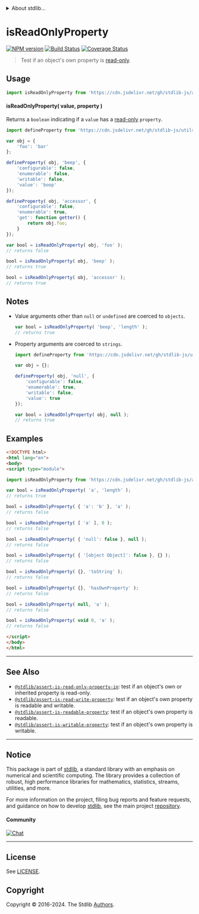 <!--

@license Apache-2.0

Copyright (c) 2018 The Stdlib Authors.

Licensed under the Apache License, Version 2.0 (the "License");
you may not use this file except in compliance with the License.
You may obtain a copy of the License at

   http://www.apache.org/licenses/LICENSE-2.0

Unless required by applicable law or agreed to in writing, software
distributed under the License is distributed on an "AS IS" BASIS,
WITHOUT WARRANTIES OR CONDITIONS OF ANY KIND, either express or implied.
See the License for the specific language governing permissions and
limitations under the License.

-->


<details>
  <summary>
    About stdlib...
  </summary>
  <p>We believe in a future in which the web is a preferred environment for numerical computation. To help realize this future, we've built stdlib. stdlib is a standard library, with an emphasis on numerical and scientific computation, written in JavaScript (and C) for execution in browsers and in Node.js.</p>
  <p>The library is fully decomposable, being architected in such a way that you can swap out and mix and match APIs and functionality to cater to your exact preferences and use cases.</p>
  <p>When you use stdlib, you can be absolutely certain that you are using the most thorough, rigorous, well-written, studied, documented, tested, measured, and high-quality code out there.</p>
  <p>To join us in bringing numerical computing to the web, get started by checking us out on <a href="https://github.com/stdlib-js/stdlib">GitHub</a>, and please consider <a href="https://opencollective.com/stdlib">financially supporting stdlib</a>. We greatly appreciate your continued support!</p>
</details>

# isReadOnlyProperty

[![NPM version][npm-image]][npm-url] [![Build Status][test-image]][test-url] [![Coverage Status][coverage-image]][coverage-url] <!-- [![dependencies][dependencies-image]][dependencies-url] -->

> Test if an object's own property is [read-only][@stdlib/utils/define-read-only-property].



<section class="usage">

## Usage

```javascript
import isReadOnlyProperty from 'https://cdn.jsdelivr.net/gh/stdlib-js/assert-is-read-only-property@esm/index.mjs';
```

#### isReadOnlyProperty( value, property )

Returns a `boolean` indicating if a `value` has a [read-only][@stdlib/utils/define-read-only-property] `property`.

<!-- eslint-disable no-restricted-syntax -->

```javascript
import defineProperty from 'https://cdn.jsdelivr.net/gh/stdlib-js/utils-define-property@esm/index.mjs';

var obj = {
    'foo': 'bar'
};

defineProperty( obj, 'beep', {
    'configurable': false,
    'enumerable': false,
    'writable': false,
    'value': 'boop'
});

defineProperty( obj, 'accessor', {
    'configurable': false,
    'enumerable': true,
    'get': function getter() {
        return obj.foo;
    }
});

var bool = isReadOnlyProperty( obj, 'foo' );
// returns false

bool = isReadOnlyProperty( obj, 'beep' );
// returns true

bool = isReadOnlyProperty( obj, 'accessor' );
// returns true
```

</section>

<!-- /.usage -->

<section class="notes">

## Notes

-   Value arguments other than `null` or `undefined` are coerced to `objects`.

    ```javascript
    var bool = isReadOnlyProperty( 'beep', 'length' );
    // returns true
    ```

-   Property arguments are coerced to `strings`.

    ```javascript
    import defineProperty from 'https://cdn.jsdelivr.net/gh/stdlib-js/utils-define-property@esm/index.mjs';

    var obj = {};

    defineProperty( obj, 'null', {
        'configurable': false,
        'enumerable': true,
        'writable': false,
        'value': true
    });

    var bool = isReadOnlyProperty( obj, null );
    // returns true
    ```

</section>

<!-- /.notes -->

<section class="examples">

## Examples

<!-- eslint-disable object-curly-newline -->

<!-- eslint no-undef: "error" -->

```html
<!DOCTYPE html>
<html lang="en">
<body>
<script type="module">

import isReadOnlyProperty from 'https://cdn.jsdelivr.net/gh/stdlib-js/assert-is-read-only-property@esm/index.mjs';

var bool = isReadOnlyProperty( 'a', 'length' );
// returns true

bool = isReadOnlyProperty( { 'a': 'b' }, 'a' );
// returns false

bool = isReadOnlyProperty( [ 'a' ], 0 );
// returns false

bool = isReadOnlyProperty( { 'null': false }, null );
// returns false

bool = isReadOnlyProperty( { '[object Object]': false }, {} );
// returns false

bool = isReadOnlyProperty( {}, 'toString' );
// returns false

bool = isReadOnlyProperty( {}, 'hasOwnProperty' );
// returns false

bool = isReadOnlyProperty( null, 'a' );
// returns false

bool = isReadOnlyProperty( void 0, 'a' );
// returns false

</script>
</body>
</html>
```

</section>

<!-- /.examples -->

<!-- Section for related `stdlib` packages. Do not manually edit this section, as it is automatically populated. -->

<section class="related">

* * *

## See Also

-   <span class="package-name">[`@stdlib/assert-is-read-only-property-in`][@stdlib/assert/is-read-only-property-in]</span><span class="delimiter">: </span><span class="description">test if an object's own or inherited property is read-only.</span>
-   <span class="package-name">[`@stdlib/assert-is-read-write-property`][@stdlib/assert/is-read-write-property]</span><span class="delimiter">: </span><span class="description">test if an object's own property is readable and writable.</span>
-   <span class="package-name">[`@stdlib/assert-is-readable-property`][@stdlib/assert/is-readable-property]</span><span class="delimiter">: </span><span class="description">test if an object's own property is readable.</span>
-   <span class="package-name">[`@stdlib/assert-is-writable-property`][@stdlib/assert/is-writable-property]</span><span class="delimiter">: </span><span class="description">test if an object's own property is writable.</span>

</section>

<!-- /.related -->

<!-- Section for all links. Make sure to keep an empty line after the `section` element and another before the `/section` close. -->


<section class="main-repo" >

* * *

## Notice

This package is part of [stdlib][stdlib], a standard library with an emphasis on numerical and scientific computing. The library provides a collection of robust, high performance libraries for mathematics, statistics, streams, utilities, and more.

For more information on the project, filing bug reports and feature requests, and guidance on how to develop [stdlib][stdlib], see the main project [repository][stdlib].

#### Community

[![Chat][chat-image]][chat-url]

---

## License

See [LICENSE][stdlib-license].


## Copyright

Copyright &copy; 2016-2024. The Stdlib [Authors][stdlib-authors].

</section>

<!-- /.stdlib -->

<!-- Section for all links. Make sure to keep an empty line after the `section` element and another before the `/section` close. -->

<section class="links">

[npm-image]: http://img.shields.io/npm/v/@stdlib/assert-is-read-only-property.svg
[npm-url]: https://npmjs.org/package/@stdlib/assert-is-read-only-property

[test-image]: https://github.com/stdlib-js/assert-is-read-only-property/actions/workflows/test.yml/badge.svg?branch=main
[test-url]: https://github.com/stdlib-js/assert-is-read-only-property/actions/workflows/test.yml?query=branch:main

[coverage-image]: https://img.shields.io/codecov/c/github/stdlib-js/assert-is-read-only-property/main.svg
[coverage-url]: https://codecov.io/github/stdlib-js/assert-is-read-only-property?branch=main

<!--

[dependencies-image]: https://img.shields.io/david/stdlib-js/assert-is-read-only-property.svg
[dependencies-url]: https://david-dm.org/stdlib-js/assert-is-read-only-property/main

-->

[chat-image]: https://img.shields.io/gitter/room/stdlib-js/stdlib.svg
[chat-url]: https://app.gitter.im/#/room/#stdlib-js_stdlib:gitter.im

[stdlib]: https://github.com/stdlib-js/stdlib

[stdlib-authors]: https://github.com/stdlib-js/stdlib/graphs/contributors

[umd]: https://github.com/umdjs/umd
[es-module]: https://developer.mozilla.org/en-US/docs/Web/JavaScript/Guide/Modules

[deno-url]: https://github.com/stdlib-js/assert-is-read-only-property/tree/deno
[deno-readme]: https://github.com/stdlib-js/assert-is-read-only-property/blob/deno/README.md
[umd-url]: https://github.com/stdlib-js/assert-is-read-only-property/tree/umd
[umd-readme]: https://github.com/stdlib-js/assert-is-read-only-property/blob/umd/README.md
[esm-url]: https://github.com/stdlib-js/assert-is-read-only-property/tree/esm
[esm-readme]: https://github.com/stdlib-js/assert-is-read-only-property/blob/esm/README.md
[branches-url]: https://github.com/stdlib-js/assert-is-read-only-property/blob/main/branches.md

[stdlib-license]: https://raw.githubusercontent.com/stdlib-js/assert-is-read-only-property/main/LICENSE

[@stdlib/utils/define-read-only-property]: https://github.com/stdlib-js/utils-define-read-only-property/tree/esm

<!-- <related-links> -->

[@stdlib/assert/is-read-only-property-in]: https://github.com/stdlib-js/assert-is-read-only-property-in/tree/esm

[@stdlib/assert/is-read-write-property]: https://github.com/stdlib-js/assert-is-read-write-property/tree/esm

[@stdlib/assert/is-readable-property]: https://github.com/stdlib-js/assert-is-readable-property/tree/esm

[@stdlib/assert/is-writable-property]: https://github.com/stdlib-js/assert-is-writable-property/tree/esm

<!-- </related-links> -->

</section>

<!-- /.links -->
